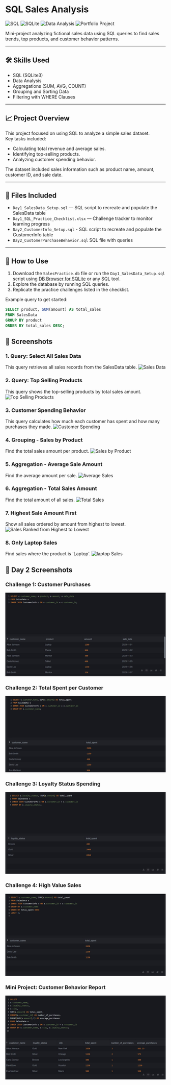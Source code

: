 # SQL Sales Analysis

![SQL](https://img.shields.io/badge/Language-SQL-blue)
![SQLite](https://img.shields.io/badge/Database-SQLite-green)
![Data Analysis](https://img.shields.io/badge/Skill-Data_Analysis-lightgrey)
![Portfolio Project](https://img.shields.io/badge/Project_Type-Portfolio-orange)
  
Mini-project analyzing fictional sales data using SQL queries to find sales trends, top products, and customer behavior patterns.

---

## 🛠️ Skills Used
- SQL (SQLite3)
- Data Analysis
- Aggregations (SUM, AVG, COUNT)
- Grouping and Sorting Data
- Filtering with WHERE Clauses

---

## 📈 Project Overview
This project focused on using SQL to analyze a simple sales dataset.  
Key tasks included:
- Calculating total revenue and average sales.
- Identifying top-selling products.
- Analyzing customer spending behavior.

The dataset included sales information such as product name, amount, customer ID, and sale date.

---

## 📂 Files Included
- `Day1_SalesData_Setup.sql` — SQL script to recreate and populate the SalesData table
- `Day1_SQL_Practice_Checklist.xlsx` — Challenge tracker to monitor learning progress
- `Day2_CustomerInfo_Setup.sql` - SQL script to recreate and populate the CustomerInfo table
- `Day2_CustomerPurchaseBehavior.sql` SQL file with queries

---

## 🚀 How to Use
1. Download the `SalesPractice.db` file or run the `Day1_SalesData_Setup.sql` script using [DB Browser for SQLite](https://sqlitebrowser.org/) or any SQL tool.
2. Explore the database by running SQL queries.
3. Replicate the practice challenges listed in the checklist.

Example query to get started:
```sql
SELECT product, SUM(amount) AS total_sales
FROM SalesData
GROUP BY product
ORDER BY total_sales DESC;
```
## 📸 Screenshots

### 1. Query: Select All Sales Data
This query retrieves all sales records from the SalesData table.
![Sales Data]()

### 2. Query: Top Selling Products
This query shows the top-selling products by total sales amount.
![Top Selling Products]()

### 3. Customer Spending Behavior
This query calculates how much each customer has spent and how many purchases they made.
![Customer Spending]()

### 4. Grouping - Sales by Product
Find the total sales amount per product.
![Sales by Product]()

### 5. Aggregation - Average Sale Amount
Find the average amount per sale.
![Average Sales]()

### 6. Aggregation - Total Sales Amount
Find the total amount of all sales.
![Total Sales]()

### 7. Highest Sale Amount First
Show all sales ordered by amount from highest to lowest.
![Sales Ranked from Highest to Lowest]()

### 8. Only Laptop Sales
Find sales where the product is 'Laptop'.
![laptop Sales]()

## 📸 Day 2 Screenshots

### Challenge 1: Customer Purchases
![Customer Purchases](Day2_Screenshots/challenge1_customer_purchases.JPG)

### Challenge 2: Total Spent per Customer
![Total Spent](Day2_Screenshots/challenge2_total_spent_per_customer.JPG)

### Challenge 3: Loyalty Status Spending
![Loyalty Status Spending](Day2_Screenshots/challenge3_loyalty_status_spending.JPG)

### Challenge 4: High Value Sales
![High Value Sales](Day2_Screenshots/challenge4_high_value_sales.JPG)

### Mini Project: Customer Behavior Report
![Customer Behavior Report](Day2_Screenshots/mini_project_customer_behavior_report.JPG)

